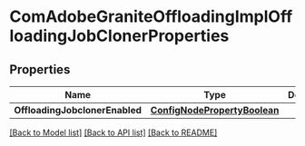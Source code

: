 # ComAdobeGraniteOffloadingImplOffloadingJobClonerProperties

## Properties
Name | Type | Description | Notes
------------ | ------------- | ------------- | -------------
**OffloadingJobclonerEnabled** | [**ConfigNodePropertyBoolean**](configNodePropertyBoolean.md) |  | [optional] 

[[Back to Model list]](../README.md#documentation-for-models) [[Back to API list]](../README.md#documentation-for-api-endpoints) [[Back to README]](../README.md)


